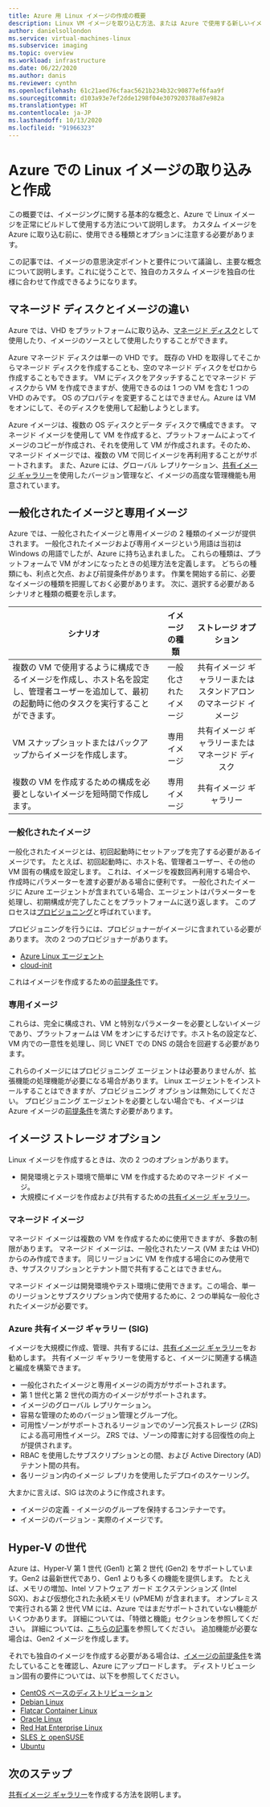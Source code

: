 ```yaml
---
title: Azure 用 Linux イメージの作成の概要
description: Linux VM イメージを取り込む方法、または Azure で使用する新しいイメージを作成する方法。
author: danielsollondon
ms.service: virtual-machines-linux
ms.subservice: imaging
ms.topic: overview
ms.workload: infrastructure
ms.date: 06/22/2020
ms.author: danis
ms.reviewer: cynthn
ms.openlocfilehash: 61c21aed76cfaac5621b234b32c90877ef6faa9f
ms.sourcegitcommit: d103a93e7ef2dde1298f04e307920378a87e982a
ms.translationtype: HT
ms.contentlocale: ja-JP
ms.lasthandoff: 10/13/2020
ms.locfileid: "91966323"
---
```

# <a name="bringing-and-creating-linux-images-in-azure"></a>Azure での Linux イメージの取り込みと作成

この概要では、イメージングに関する基本的な概念と、Azure で Linux イメージを正常にビルドして使用する方法について説明します。 カスタム イメージを Azure に取り込む前に、使用できる種類とオプションに注意する必要があります。

この記事では、イメージの意思決定ポイントと要件について議論し、主要な概念について説明します。これに従うことで、独自のカスタム イメージを独自の仕様に合わせて作成できるようになります。

## <a name="difference-between-managed-disks-and-images"></a>マネージド ディスクとイメージの違い


Azure では、VHD をプラットフォームに取り込み、[マネージド ディスク](../faq-for-disks.md#managed-disks)として使用したり、イメージのソースとして使用したりすることができます。 

Azure マネージド ディスクは単一の VHD です。 既存の VHD を取得してそこからマネージド ディスクを作成することも、空のマネージド ディスクをゼロから作成することもできます。 VM にディスクをアタッチすることでマネージド ディスクから VM を作成できますが、使用できるのは 1 つの VM を含む 1 つの VHD のみです。 OS のプロパティを変更することはできません。Azure は VM をオンにして、そのディスクを使用して起動しようとします。 

Azure イメージは、複数の OS ディスクとデータ ディスクで構成できます。 マネージド イメージを使用して VM を作成すると、プラットフォームによってイメージのコピーが作成され、それを使用して VM が作成されます。そのため、マネージド イメージでは、複数の VM で同じイメージを再利用することがサポートされます。 また、Azure には、グローバル レプリケーション、[共有イメージ ギャラリー](shared-image-galleries.md)を使用したバージョン管理など、イメージの高度な管理機能も用意されています。 



## <a name="generalized-and-specialized"></a>一般化されたイメージと専用イメージ

Azure では、一般化されたイメージと専用イメージの 2 種類のイメージが提供されます。 一般化されたイメージおよび専用イメージという用語は当初は Windows の用語でしたが、Azure に持ち込まれました。 これらの種類は、プラットフォームで VM がオンになったときの処理方法を定義します。 どちらの種類にも、利点と欠点、および前提条件があります。 作業を開始する前に、必要なイメージの種類を把握しておく必要があります。 次に、選択する必要があるシナリオと種類の概要を示します。

| シナリオ      | イメージの種類  | ストレージ オプション |
| ------------- |:-------------:| :-------------:| 
| 複数の VM で使用するように構成できるイメージを作成し、ホスト名を設定し、管理者ユーザーを追加して、最初の起動時に他のタスクを実行することができます。 | 一般化されたイメージ | 共有イメージ ギャラリーまたはスタンドアロンのマネージド イメージ |
| VM スナップショットまたはバックアップからイメージを作成します。 | 専用イメージ |共有イメージ ギャラリーまたはマネージド ディスク |
| 複数の VM を作成するための構成を必要としないイメージを短時間で作成します。 |専用イメージ |共有イメージ ギャラリー |


### <a name="generalized-images"></a>一般化されたイメージ

一般化されたイメージとは、初回起動時にセットアップを完了する必要があるイメージです。 たとえば、初回起動時に、ホスト名、管理者ユーザー、その他の VM 固有の構成を設定します。 これは、イメージを複数回再利用する場合や、作成時にパラメーターを渡す必要がある場合に便利です。 一般化されたイメージに Azure エージェントが含まれている場合、エージェントはパラメーターを処理し、初期構成が完了したことをプラットフォームに送り返します。 このプロセスは[プロビジョニング](./provisioning.md)と呼ばれています。 

プロビジョニングを行うには、プロビジョナーがイメージに含まれている必要があります。 次の 2 つのプロビジョナーがあります。
- [Azure Linux エージェント](../extensions/agent-linux.md)
- [cloud-init](./using-cloud-init.md)

これはイメージを作成するための[前提条件](./create-upload-generic.md)です。


### <a name="specialized-images"></a>専用イメージ
これらは、完全に構成され、VM と特別なパラメーターを必要としないイメージであり、プラットフォームは VM をオンにするだけです。ホスト名の設定など、VM 内での一意性を処理し、同じ VNET での DNS の競合を回避する必要があります。 

これらのイメージにはプロビジョニング エージェントは必要ありませんが、拡張機能の処理機能が必要になる場合があります。 Linux エージェントをインストールすることはできますが、プロビジョニング オプションは無効にしてください。 プロビジョニング エージェントを必要としない場合でも、イメージは Azure イメージの[前提条件](./create-upload-generic.md)を満たす必要があります。


## <a name="image-storage-options"></a>イメージ ストレージ オプション
Linux イメージを作成するときは、次の 2 つのオプションがあります。

- 開発環境とテスト環境で簡単に VM を作成するためのマネージド イメージ。
- 大規模にイメージを作成および共有するための[共有イメージ ギャラリー](shared-image-galleries.md)。


### <a name="managed-images"></a>マネージド イメージ

マネージド イメージは複数の VM を作成するために使用できますが、多数の制限があります。 マネージド イメージは、一般化されたソース (VM または VHD) からのみ作成できます。 同じリージョンに VM を作成する場合にのみ使用でき、サブスクリプションとテナント間で共有することはできません。

マネージド イメージは開発環境やテスト環境に使用できます。この場合、単一のリージョンとサブスクリプション内で使用するために、2 つの単純な一般化されたイメージが必要です。 

### <a name="azure-shared-image-gallery-sig"></a>Azure 共有イメージ ギャラリー (SIG)

イメージを大規模に作成、管理、共有するには、[共有イメージ ギャラリー](shared-image-galleries.md)をお勧めします。 共有イメージ ギャラリーを使用すると、イメージに関連する構造と編成を構築できます。  

- 一般化されたイメージと専用イメージの両方がサポートされます。
- 第 1 世代と第 2 世代の両方のイメージがサポートされます。
- イメージのグローバル レプリケーション。
- 容易な管理のためのバージョン管理とグループ化。
- 可用性ゾーンがサポートされるリージョンでのゾーン冗長ストレージ (ZRS) による高可用性イメージ。 ZRS では、ゾーンの障害に対する回復性の向上が提供されます。
- RBAC を使用したサブスクリプションとの間、および Active Directory (AD) テナント間の共有。
- 各リージョン内のイメージ レプリカを使用したデプロイのスケーリング。

大まかに言えば、SIG は次のように作成されます。
- イメージの定義 - イメージのグループを保持するコンテナーです。
- イメージのバージョン - 実際のイメージです。



## <a name="hyper-v-generation"></a>Hyper-V の世代

Azure は、Hyper-V 第 1 世代 (Gen1) と第 2 世代 (Gen2) をサポートしています。Gen2 は最新世代であり、Gen1 よりも多くの機能を提供します。 たとえば、メモリの増加、Intel ソフトウェア ガード エクステンションズ (Intel SGX)、および仮想化された永続メモリ (vPMEM) が含まれます。 オンプレミスで実行される第 2 世代 VM には、Azure ではまだサポートされていない機能がいくつかあります。 詳細については、「特徴と機能」セクションを参照してください。 詳細については、[こちらの記事](../generation-2.md)を参照してください。 追加機能が必要な場合は、Gen2 イメージを作成します。

それでも独自のイメージを作成する必要がある場合は、[イメージの前提条件](./create-upload-generic.md)を満たしていることを確認し、Azure にアップロードします。 ディストリビューション固有の要件については、以下を参照してください。


- [CentOS ベースのディストリビューション](create-upload-centos.md)
- [Debian Linux](debian-create-upload-vhd.md)
- [Flatcar Container Linux](flatcar-create-upload-vhd.md)
- [Oracle Linux](oracle-create-upload-vhd.md)
- [Red Hat Enterprise Linux](redhat-create-upload-vhd.md)
- [SLES と openSUSE](suse-create-upload-vhd.md)
- [Ubuntu](create-upload-ubuntu.md)


## <a name="next-steps"></a>次のステップ

[共有イメージ ギャラリー](tutorial-custom-images.md)を作成する方法を説明します。